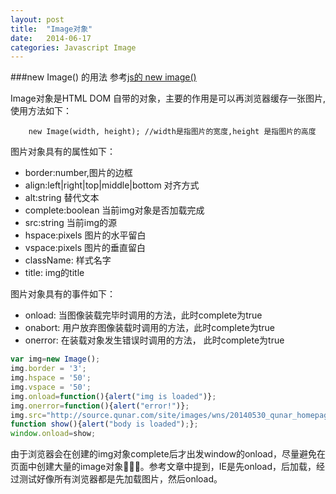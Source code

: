 ```yaml
---
layout: post
title:  "Image对象"
date:   2014-06-17
categories: Javascript Image
---
```


###new Image() 的用法
参考[js的 new image()](http://blog.csdn.net/hdchangchang/article/details/9036511)

Image对象是HTML DOM 自带的对象，主要的作用是可以再浏览器缓存一张图片,使用方法如下：

		new Image(width, height); //width是指图片的宽度,height 是指图片的高度

图片对象具有的属性如下：

* border:number,图片的边框
* align:left|right|top|middle|bottom 对齐方式
* alt:string 替代文本
* complete:boolean 当前img对象是否加载完成
* src:string 当前img的源
* hspace:pixels 图片的水平留白
* vspace:pixels 图片的垂直留白
* className: 样式名字
* title: img的title

图片对象具有的事件如下：

* onload: 当图像装载完毕时调用的方法，此时complete为true
* onabort: 用户放弃图像装载时调用的方法，此时complete为true
* onerror: 在装载对象发生错误时调用的方法， 此时complete为true
		
```javascript
var img=new Image();
img.border = '3';
img.hspace = '50';
img.vspace = '50';		
img.onload=function(){alert("img is loaded")};
img.onerror=function(){alert("error!")};
img.src="http://source.qunar.com/site/images/wns/20140530_qunar_homepage_logo_100x70_4185.jpg";
function show(){alert("body is loaded");};
window.onload=show;
```


由于浏览器会在创建的img对象complete后才出发window的onload，尽量避免在页面中创建大量的image对象。参考文章中提到，IE是先onload，后加载，经过测试好像所有浏览器都是先加载图片，然后onload。


